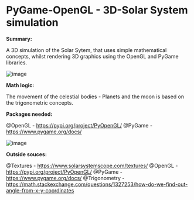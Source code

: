 # PyGame-OpenGL - 3D-Solar System simulation

**Summary:**

A 3D simulation of the Solar Sytem, that uses simple mathematical concepts, whilst rendering 3D graphics using the OpenGL and PyGame libraries.

![image](https://github.com/user-attachments/assets/ca057413-6af3-499c-b49f-63208bd10ac3)

**Math logic:**

The movement of the celestial bodies - Planets and the moon is based on the trigonometric concepts. 

**Packages needed:**

@OpenGL - https://pypi.org/project/PyOpenGL/
@PyGame - https://www.pygame.org/docs/

![image](https://github.com/user-attachments/assets/902281dd-25f1-4dc9-9629-eac24902b58b)

**Outside souces:**

@Textures  - https://www.solarsystemscope.com/textures/
@OpenGL - https://pypi.org/project/PyOpenGL/
@PyGame - https://www.pygame.org/docs/
@Trigonometry - https://math.stackexchange.com/questions/1327253/how-do-we-find-out-angle-from-x-y-coordinates
